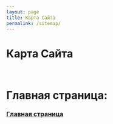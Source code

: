 ```yaml
---
layout: page
title: Карта Сайта
permalink: /sitemap/
---
```


# Карта Сайта


<br/>

# Главная страница:

### [Главная страница](/)

